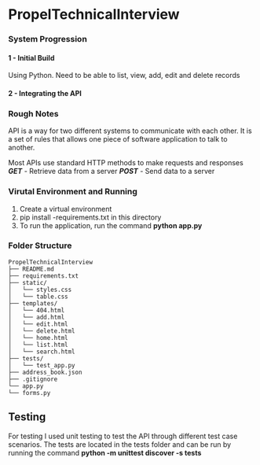 # PropelTechnicalInterview

### System Progression

#### 1 - Initial Build

Using Python.
Need to be able to list, view, add, edit and delete records

#### 2 - Integrating the API

### Rough Notes

API is a way for two different systems to communicate with each other. It is a set of rules that allows one piece of software application to talk to another.

Most APIs use standard HTTP methods to make requests and responses
**_GET_** - Retrieve data from a server
**_POST_** - Send data to a server

### Virutal Environment and Running

1. Create a virtual environment
2. pip install -requirements.txt in this directory
3. To run the application, run the command **python app.py**

### Folder Structure

```
PropelTechnicalInterview
├── README.md
├── requirements.txt
├── static/
│   └── styles.css
│   └── table.css
├── templates/
│   └── 404.html
│   └── add.html
│   └── edit.html
│   └── delete.html
│   └── home.html
│   └── list.html
│   └── search.html
├── tests/
│   └── test_app.py
├── address_book.json
├── .gitignore
└── app.py
└── forms.py

```

## Testing

For testing I used unit testing to test the API through different test case scenarios. The tests are located in the tests folder and can be run by running the command **python -m unittest discover -s tests**
